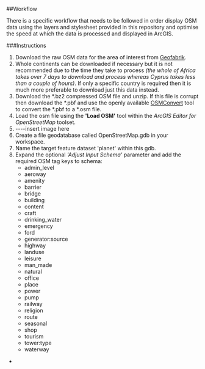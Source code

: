 ##Workflow

There is a specific workflow that needs to be followed in order display OSM data using the layers and stylesheet provided in this repository and optimise the speed at which the data is processed and displayed in ArcGIS.

###Instructions

1. Download the raw OSM data for the area of interest from [Geofabrik](http://download.geofabrik.de/). 
 1. Whole continents can be downloaded if necessary but it is not recommended due to the time they take to process *(the whole of Africa takes over 7 days to download and process whereas Cyprus takes less than a couple of hours)*. If only a specific country is required then it is much more preferable to download just this data instead.
 2. Download the *.bz2 compressed OSM file and unzip. If this file is corrupt then download the *.pbf and use the openly available [OSMConvert](http://wiki.openstreetmap.org/wiki/Osmconvert) tool to convert the *.pbf to a *.osm file.
2. Load the osm file using the **'Load OSM'** tool within the *ArcGIS Editor for OpenStreetMap* toolset.
 1. ----insert image here
 2. Create a file geodatabase called OpenStreetMap.gdb in your workspace.
 2. Name the target feature dataset 'planet' within this gdb.
 3. Expand the optional *'Adjust Input Schema'* parameter and add the required OSM tag keys to schema:
    * admin_level
    * aeroway
    * amenity
    * barrier
    * bridge
    * building
    * content
    * craft
    * drinking_water
    * emergency
    * ford
    * generator:source
    * highway
    * landuse
    * leisure
    * man_made
    * natural
    * office
    * place
    * power
    * pump
    * railway
    * religion
    * route
    * seasonal
    * shop
    * tourism
    * tower:type
    * waterway
* 
